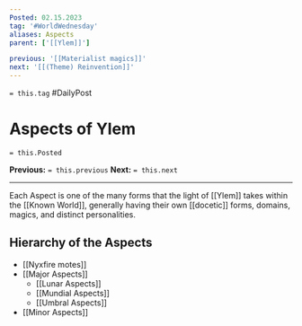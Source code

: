 ```yaml
---
Posted: 02.15.2023
tag: '#WorldWednesday'
aliases: Aspects
parent: ['[[Ylem]]']

previous: '[[Materialist magics]]'
next: '[[(Theme) Reinvention]]'
---
```

`= this.tag` #DailyPost
# Aspects of Ylem
`= this.Posted`

**Previous:** `= this.previous`
**Next:** `= this.next`

---

Each Aspect is one of the many forms that the light of [[Ylem]] takes within the [[Known World]], generally having their own [[docetic]] forms, domains, magics, and distinct personalities.

## Hierarchy of the Aspects
- [[Nyxfire motes]]
- [[Major Aspects]]
	- [[Lunar Aspects]]
	- [[Mundial Aspects]]
	- [[Umbral Aspects]]
- [[Minor Aspects]]